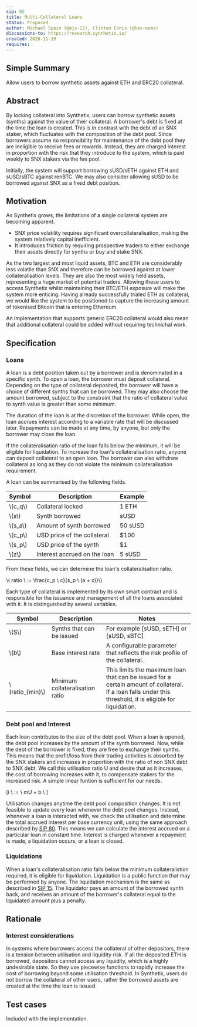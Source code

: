```yaml
---
sip: 92
title: Multi-Collateral Loans
status: Proposed
author: Michael Spain (@mjs-12), Clinton Ennis (@hav-noms)
discussions-to: https://research.synthetix.io/
created: 2020-11-19 
requires: 
---
```


## Simple Summary

Allow users to borrow synthetic assets against ETH and ERC20 collateral.

## Abstract

By locking collateral into Synthetix, users can borrow synthetic assets (synths) against the value of their collateral. A borrower's debt is fixed at the time the loan is created. This is in contrast with the debt of an SNX staker, which fluctuates with the composition of the debt pool. Since borrowers assume no responsibility for maintenance of the debt pool they are ineligible to receive fees or rewards. Instead, they are charged interest in proportion with the risk that they introduce to the system, which is paid weekly to SNX stakers via the fee pool. 

Initially, the system will support borrowing sUSD/sETH against ETH and sUSD/sBTC against renBTC. We may also consider allowing sUSD to be borrowed against SNX as a fixed debt position.

## Motivation

As Synthetix grows, the limitations of a single collateral system are becoming apparent.

- SNX price volatility requires significant overcollateralisation, making the system relatively capital inefficient.
- It introduces friction by requiring prospective traders to either exchange their assets directly for synths or buy and stake SNX.

As the two largest and most liquid assets, BTC and ETH are considerably less volatile than SNX and therefore can be borrowed against at lower collateralisation levels. They are also the most widely held assets, representing a huge market of potential traders. Allowing these users to access Synthetix whilst maintaining their BTC/ETH exposure will make the system more enticing. Having already successfully trialed ETH as collateral, we would like the system to be positioned to capture the increasing amount of tokenised Bitcoin that is entering Ethereum.

An implementation that supports generic ERC20 collateral would also mean that additional collateral could be added without requiring technichal work.

## Specification

### Loans

A loan is a debt position taken out by a borrower and is denominated in a specific synth. To open a loan, the borrower must deposit collateral. Depending on the type of collateral deposited, the borrower will have a choice of different synths that can be borrowed. They may also choose the amount borrowed, subject to the constraint that the ratio of collateral value to synth value is greater than some minimum. 

The duration of the loan is at the discretion of the borrower. While open, the loan accrues interest according to a variable rate that will be discussed later. Repayments can be made at any time, by anyone, but only the borrower may close the loan. 

If the collateralisation ratio of the loan falls below the minimum, it will be eligible for liquidation. To increase the loan's collateralisation ratio, anyone can deposit collateral to an open loan. The borrower can also withdraw collateral as long as they do not violate the minimum collateralisation requirement.

A loan can be summarised by the following fields.

| Symbol | Description | Example |
| ------ | ----------- | ----- |
| \\(c_q\\) | Collateral locked | 1 ETH | 
| \\(s\\) | Synth borrowed | sUSD |
| \\(s_a\\) | Amount of synth borrowed | 50 sUSD | 
| \\(c_p\\) | USD price of the collateral | $100 | 
| \\(s_p\\) | USD price of the synth | $1 | 
| \\(z\\) | Interest accrued on the loan | 5 sUSD| 

From these fields, we can determine the loan's collateralisation ratio.

\\( ratio \ := \frac{c_p \ c}{s_p \ (a + x)}\\) 

Each type of collateral is implemented by its own smart contract and is responsible for the issuance and management of all the loans associated with it. It is distinguished by several variables.

| Symbol | Description | Notes |
| ------ | ----------- | ----- |
| \\(S\\)  | Synths that can be issued | For example [sUSD, sETH] or [sUSD, sBTC] |
| \\(b\\)  | Base interest rate | A configurable parameter that reflects the risk profile of the collateral. |
| \\(ratio_{min}\\) | Minimum collateralisation ratio | This limits the maximum loan that can be issued for a certain amount of collateral. If a loan falls under this threshold, it is eligible for liquidation. |

### Debt pool and Interest

Each loan contributes to the size of the debt pool. When a loan is opened, the debt pool increases by the amount of the synth borrowed. Now, while the debt of the borrower is fixed, they are free to exchange their synths. This means that the profit/loss from their trading activities is absorbed by the SNX stakers and increases in proportion with the ratio of non SNX debt to SNX debt. We call this utilisation ratio U and desire that as it increases,  the cost of borrowing increases with it, to compensate stakers for the increased risk. A simple linear funtion is sufficient for our needs.

\[i \ := \ mU + b \ \]

Utilisation changes anytime the debt pool composition changes. It is not feasible to update every loan whenever the debt pool changes. Instead, whenever a loan is interacted with, we check the utilisation and determine the total accrued interest per base currency unit, using the same approach described by [SIP 80](https://sips.synthetix.io/sips/sip-80#aggregate-debt-calculation). This means we can calculate the interest accrued on a particular loan in constant time. Interest is charged whenever a repayment is made, a liquidation occurs, or a loan is closed.

### Liquidations

When a loan's collateralisation ratio falls below the minimum collateralistion required, it is eligible for liquidation. Liquidation is a public function that may be performed by anyone. The liquidation mechanism is the same as described in [SIP 15](https://sips.synthetix.io/sips/sip-15). The liquidator pays an amount of the borrowed synth back, and receives an amount of the borrower's collateral equal to the liquidated amount plus a penalty.

## Rationale

### Interest considerations

In systems where borrowers access the collateral of other depositors, there is a tension between utilisation and liquidity risk. If all the deposited ETH is borrowed, depositors cannot access any liquidity, which is a highly undesirable state. So they use piecewise functions to rapidly increase the cost of borrowing beyond some utilisation threshold. In Synthetix, users do not borrow the collateral of other users, rather the borrowed assets are created at the time the loan is issued.

## Test cases

Included with the implementation.

